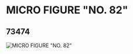 # MICRO FIGURE "NO. 82"
## 73474
![MICRO FIGURE "NO. 82"](https://lc-www-live-s.legocdn.com/media/bricks/5/2/4655674.jpg)